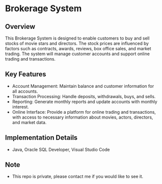 # Brokerage System

## Overview

This Brokerage System is designed to enable customers to buy and sell stocks of movie stars and directors. The stock prices are influenced by factors such as contracts, awards, reviews, box office sales, and market trading. The system will manage customer accounts and support online trading and transactions.

## Key Features
- Account Management: Maintain balance and customer information for all accounts.
- Transaction Processing: Handle deposits, withdrawals, buys, and sells.
- Reporting: Generate monthly reports and update accounts with monthly interest.
- Online Interface: Provide a platform for online trading and transactions, with access to necessary information about movies, actors, directors, and market data.

## Implementation Details
- Java, Oracle SQL Developer, Visual Studio Code

## Note
- This repo is private, please contact me if you would like to see it.
